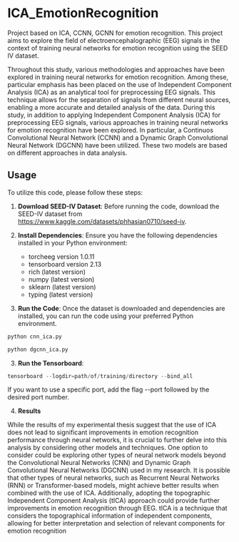 # ICA_EmotionRecognition
Project based on ICA, CCNN, GCNN for emotion recognition.
This project aims to explore the field of electroencephalographic (EEG) signals in the context of training neural networks for emotion recognition using the SEED IV dataset.

Throughout this study, various methodologies and approaches have been explored in training neural networks for emotion recognition. Among these, particular emphasis has been placed on the use of Independent Component Analysis (ICA) as an analytical tool for preprocessing EEG signals. This technique allows for the separation of signals from different neural sources, enabling a more accurate and detailed analysis of the data.
During this study, in addition to applying Independent Component Analysis (ICA) for preprocessing EEG signals, various approaches in training neural networks for emotion recognition have been explored. In particular, a Continuos Convolutional Neural Network (CCNN) and a Dynamic Graph Convolutional Neural Network (DGCNN) have been utilized. These two models are based on different approaches in data analysis.

## Usage

To utilize this code, please follow these steps:

1. **Download SEED-IV Dataset**: Before running the code, download the SEED-IV dataset from https://www.kaggle.com/datasets/phhasian0710/seed-iv.
  
2. **Install Dependencies**: Ensure you have the following dependencies installed in your Python environment:

   - torcheeg version 1.0.11
   - tensorboard version 2.13
   - rich (latest version)
   - numpy (latest version)
   - sklearn (latest version)
   - typing (latest version)

3. **Run the Code**: Once the dataset is downloaded and dependencies are installed, you can run the code using your preferred Python environment.
```python
python cnn_ica.py
```
```python
python dgcnn_ica.py
```

3. **Run the Tensorboard**: 
```python
tensorboard --logdir=path/of/training/directory --bind_all 
```
If you want to use a specific port, add the flag --port followed by the desired port number.

4. **Results**
   
While the results of my experimental thesis suggest that the use of ICA does not lead to significant improvements in emotion recognition performance through neural networks, it is crucial to further delve into this analysis by considering other models and techniques. One option to consider could be exploring other types of neural network models beyond the Convolutional Neural Networks (CNN) and Dynamic Graph Convolutional Neural Networks (DGCNN) used in my research. It is possible that other types of neural networks, such as Recurrent Neural Networks (RNN) or Transformer-based models, might achieve better results when combined with the use of ICA. Additionally, adopting the topographic Independent Component Analysis (tICA) approach could provide further improvements in emotion recognition through EEG. tICA is a technique that considers the topographical information of independent components, allowing for better interpretation and selection of relevant components for emotion recognition
